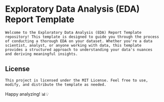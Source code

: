 # Exploratory Data Analysis (EDA) Report Template

    Welcome to the Exploratory Data Analysis (EDA) Report Template repository! This template is designed to guide you through the process of conducting a thorough EDA on your dataset. Whether you're a data scientist, analyst, or anyone working with data, this template provides a structured approach to understanding your data's nuances and deriving meaningful insights.

   ## License
    This project is licensed under the MIT License. Feel free to use, modify, and distribute the template as needed.

Happy analyzing! 📊💡


